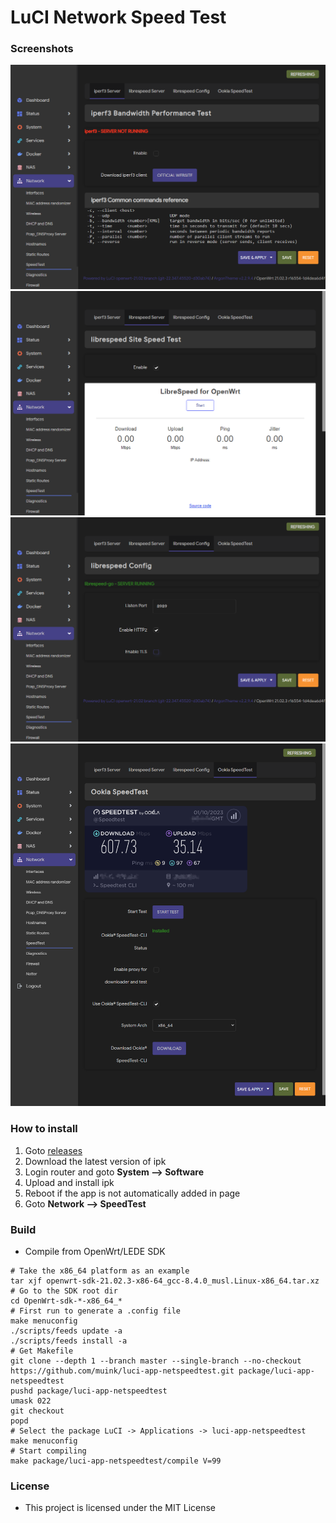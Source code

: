 # LuCI Network Speed Test

### Screenshots

![iperf3](.img/iperf3.png "iperf3")  
![librespeed](.img/librespeed.png "librespeed")  
![librespeed_config](.img/librespeed_config.png "librespeed_config")  
![speedtest](.img/speedtest.png "speedtest")  

### How to install

1. Goto [releases](https://github.com/muink/luci-app-netspeedtest/tree/releases)
2. Download the latest version of ipk
3. Login router and goto **System --> Software**
4. Upload and install ipk
5. Reboot if the app is not automatically added in page
6. Goto **Network --> SpeedTest**

### Build

- Compile from OpenWrt/LEDE SDK

```
# Take the x86_64 platform as an example
tar xjf openwrt-sdk-21.02.3-x86-64_gcc-8.4.0_musl.Linux-x86_64.tar.xz
# Go to the SDK root dir
cd OpenWrt-sdk-*-x86_64_*
# First run to generate a .config file
make menuconfig
./scripts/feeds update -a
./scripts/feeds install -a
# Get Makefile
git clone --depth 1 --branch master --single-branch --no-checkout https://github.com/muink/luci-app-netspeedtest.git package/luci-app-netspeedtest
pushd package/luci-app-netspeedtest
umask 022
git checkout
popd
# Select the package LuCI -> Applications -> luci-app-netspeedtest
make menuconfig
# Start compiling
make package/luci-app-netspeedtest/compile V=99
```

### License

- This project is licensed under the MIT License
